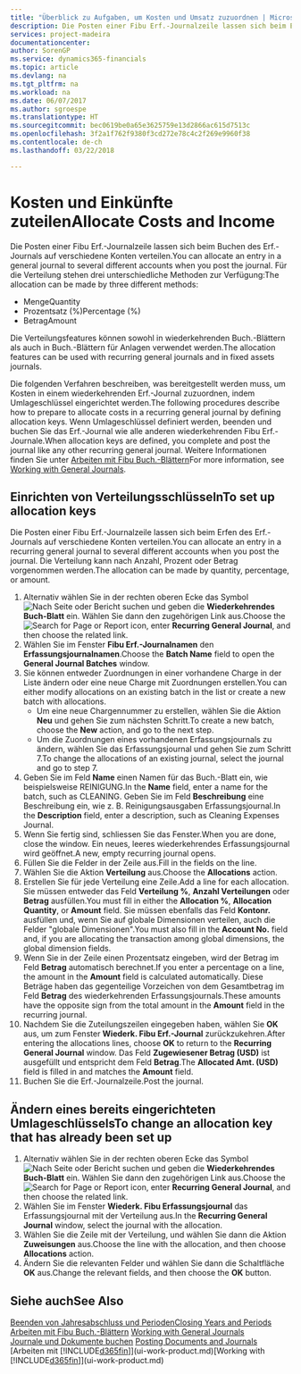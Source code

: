 ```yaml
---
title: "Überblick zu Aufgaben, um Kosten und Umsatz zuzuordnen | Microsoft Docs"
description: Die Posten einer Fibu Erf.-Journalzeile lassen sich beim Erfen des Erf.-Journals auf verschiedene Konten verteilen.
services: project-madeira
documentationcenter: 
author: SorenGP
ms.service: dynamics365-financials
ms.topic: article
ms.devlang: na
ms.tgt_pltfrm: na
ms.workload: na
ms.date: 06/07/2017
ms.author: sgroespe
ms.translationtype: HT
ms.sourcegitcommit: bec0619be0a65e3625759e13d2866ac615d7513c
ms.openlocfilehash: 3f2a1f762f9380f3cd272e78c4c2f269e9960f38
ms.contentlocale: de-ch
ms.lasthandoff: 03/22/2018

---
```

# <a name="allocate-costs-and-income"></a><span data-ttu-id="6bf61-103">Kosten und Einkünfte zuteilen</span><span class="sxs-lookup"><span data-stu-id="6bf61-103">Allocate Costs and Income</span></span>
<span data-ttu-id="6bf61-104">Die Posten einer Fibu Erf.-Journalzeile lassen sich beim Buchen des Erf.-Journals auf verschiedene Konten verteilen.</span><span class="sxs-lookup"><span data-stu-id="6bf61-104">You can allocate an entry in a general journal to several different accounts when you post the journal.</span></span> <span data-ttu-id="6bf61-105">Für die Verteilung stehen drei unterschiedliche Methoden zur Verfügung:</span><span class="sxs-lookup"><span data-stu-id="6bf61-105">The allocation can be made by three different methods:</span></span>

* <span data-ttu-id="6bf61-106">Menge</span><span class="sxs-lookup"><span data-stu-id="6bf61-106">Quantity</span></span>
* <span data-ttu-id="6bf61-107">Prozentsatz (%)</span><span class="sxs-lookup"><span data-stu-id="6bf61-107">Percentage (%)</span></span>
* <span data-ttu-id="6bf61-108">Betrag</span><span class="sxs-lookup"><span data-stu-id="6bf61-108">Amount</span></span>

<span data-ttu-id="6bf61-109">Die Verteilungsfeatures können sowohl in wiederkehrenden Buch.-Blättern als auch in Buch.-Blättern für Anlagen verwendet werden.</span><span class="sxs-lookup"><span data-stu-id="6bf61-109">The allocation features can be used with recurring general journals and in fixed assets journals.</span></span>
<!--You can also distribute the cost or revenue of a line to an intercompany partner when you post a sales or purchase document. When you post the document, a line will be posted in your general journal, and a corresponding line will be created in the intercompany outbox.-->

<span data-ttu-id="6bf61-110">Die folgenden Verfahren beschreiben, was bereitgestellt werden muss, um Kosten in einem wiederkehrenden Erf.-Journal zuzuordnen, indem Umlageschlüssel eingerichtet werden.</span><span class="sxs-lookup"><span data-stu-id="6bf61-110">The following procedures describe how to prepare to allocate costs in a recurring general journal by defining allocation keys.</span></span> <span data-ttu-id="6bf61-111">Wenn Umlageschlüssel definiert werden, beenden und buchen Sie das Erf.-Journal wie alle anderen wiederkehrenden Fibu Erf.-Journale.</span><span class="sxs-lookup"><span data-stu-id="6bf61-111">When allocation keys are defined, you complete and post the journal like any other recurring general journal.</span></span> <span data-ttu-id="6bf61-112">Weitere Informationen finden Sie unter [Arbeiten mit Fibu Buch.-Blättern](ui-work-general-journals.md)</span><span class="sxs-lookup"><span data-stu-id="6bf61-112">For more information, see [Working with General Journals](ui-work-general-journals.md).</span></span>

## <a name="to-set-up-allocation-keys"></a><span data-ttu-id="6bf61-113">Einrichten von Verteilungsschlüsseln</span><span class="sxs-lookup"><span data-stu-id="6bf61-113">To set up allocation keys</span></span>
<span data-ttu-id="6bf61-114">Die Posten einer Fibu Erf.-Journalzeile lassen sich beim Erfen des Erf.-Journals auf verschiedene Konten verteilen.</span><span class="sxs-lookup"><span data-stu-id="6bf61-114">You can allocate an entry in a recurring general journal to several different accounts when you post the journal.</span></span> <span data-ttu-id="6bf61-115">Die Verteilung kann nach Anzahl, Prozent oder Betrag vorgenommen werden.</span><span class="sxs-lookup"><span data-stu-id="6bf61-115">The allocation can be made by quantity, percentage, or amount.</span></span>
1. <span data-ttu-id="6bf61-116">Alternativ wählen Sie in der rechten oberen Ecke das Symbol ![Nach Seite oder Bericht suchen](media/ui-search/search_small.png "Nach Seite oder Bericht suchen") und geben die **Wiederkehrendes Buch-Blatt** ein. Wählen Sie dann den zugehörigen Link aus.</span><span class="sxs-lookup"><span data-stu-id="6bf61-116">Choose the ![Search for Page or Report](media/ui-search/search_small.png "Search for Page or Report icon") icon, enter **Recurring General Journal**, and then choose the related link.</span></span>
2. <span data-ttu-id="6bf61-117">Wählen Sie im Fenster **Fibu Erf.-Journalnamen** den **Erfassungsjournalnamen**.</span><span class="sxs-lookup"><span data-stu-id="6bf61-117">Choose the **Batch Name** field to open the **General Journal Batches** window.</span></span>
3. <span data-ttu-id="6bf61-118">Sie können entweder Zuordnungen in einer vorhandene Charge in der Liste ändern oder eine neue Charge mit Zuordnungen erstellen.</span><span class="sxs-lookup"><span data-stu-id="6bf61-118">You can either modify allocations on an existing batch in the list or create a new batch with allocations.</span></span>
   * <span data-ttu-id="6bf61-119">Um eine neue Chargennummer zu erstellen, wählen Sie die Aktion **Neu** und gehen Sie zum nächsten Schritt.</span><span class="sxs-lookup"><span data-stu-id="6bf61-119">To create a new batch, choose the **New** action, and go to the next step.</span></span>
   * <span data-ttu-id="6bf61-120">Um die Zuordnungen eines vorhandenen Erfassungsjournals zu ändern, wählen Sie das Erfassungsjournal und gehen Sie zum Schritt 7.</span><span class="sxs-lookup"><span data-stu-id="6bf61-120">To change the allocations of an existing journal, select the journal and go to step 7.</span></span>    
4. <span data-ttu-id="6bf61-121">Geben Sie im Feld **Name** einen Namen für das Buch.-Blatt ein, wie beispielsweise REINIGUNG.</span><span class="sxs-lookup"><span data-stu-id="6bf61-121">In the **Name** field, enter a name for the batch, such as CLEANING.</span></span> <span data-ttu-id="6bf61-122">Geben Sie im Feld **Beschreibung** eine Beschreibung ein, wie z. B. Reinigungsausgaben Erfassungsjournal.</span><span class="sxs-lookup"><span data-stu-id="6bf61-122">In the **Description** field, enter a description, such as Cleaning Expenses Journal.</span></span>
5. <span data-ttu-id="6bf61-123">Wenn Sie fertig sind, schliessen Sie das Fenster.</span><span class="sxs-lookup"><span data-stu-id="6bf61-123">When you are done, close the window.</span></span> <span data-ttu-id="6bf61-124">Ein neues, leeres wiederkehrendes Erfassungsjournal wird geöffnet.</span><span class="sxs-lookup"><span data-stu-id="6bf61-124">A new, empty recurring journal opens.</span></span>
6. <span data-ttu-id="6bf61-125">Füllen Sie die Felder in der Zeile aus.</span><span class="sxs-lookup"><span data-stu-id="6bf61-125">Fill in the fields on the line.</span></span>
7. <span data-ttu-id="6bf61-126">Wählen Sie die Aktion **Verteilung** aus.</span><span class="sxs-lookup"><span data-stu-id="6bf61-126">Choose the **Allocations** action.</span></span>
8. <span data-ttu-id="6bf61-127">Erstellen Sie für jede Verteilung eine Zeile.</span><span class="sxs-lookup"><span data-stu-id="6bf61-127">Add a line for each allocation.</span></span> <span data-ttu-id="6bf61-128">Sie müssen entweder das Feld **Verteilung %**, **Anzahl Verteilungen** oder **Betrag** ausfüllen.</span><span class="sxs-lookup"><span data-stu-id="6bf61-128">You must fill in either the **Allocation %**, **Allocation Quantity**, or **Amount** field.</span></span> <span data-ttu-id="6bf61-129">Sie müssen ebenfalls das Feld **Kontonr.** ausfüllen und, wenn Sie auf globale Dimensionen verteilen, auch die Felder "globale Dimensionen".</span><span class="sxs-lookup"><span data-stu-id="6bf61-129">You must also fill in the **Account No.** field and, if you are allocating the transaction among global dimensions, the global dimension fields.</span></span>
9. <span data-ttu-id="6bf61-130">Wenn Sie in der Zeile einen Prozentsatz eingeben, wird der Betrag im Feld **Betrag** automatisch berechnet.</span><span class="sxs-lookup"><span data-stu-id="6bf61-130">If you enter a percentage on a line, the amount in the **Amount** field is calculated automatically.</span></span> <span data-ttu-id="6bf61-131">Diese Beträge haben das gegenteilige Vorzeichen von dem Gesamtbetrag im Feld **Betrag** des wiederkehrenden Erfassungsjournals.</span><span class="sxs-lookup"><span data-stu-id="6bf61-131">These amounts have the opposite sign from the total amount in the **Amount** field in the recurring journal.</span></span>
10. <span data-ttu-id="6bf61-132">Nachdem Sie die Zuteilungszeilen eingegeben haben, wählen Sie **OK** aus, um zum Fenster **Wiederk. Fibu Erf.-Journal** zurückzukehren.</span><span class="sxs-lookup"><span data-stu-id="6bf61-132">After entering the allocations lines, choose **OK** to return to the **Recurring General Journal** window.</span></span> <span data-ttu-id="6bf61-133">Das Feld **Zugewiesener Betrag (USD)** ist ausgefüllt und entspricht dem Feld **Betrag**.</span><span class="sxs-lookup"><span data-stu-id="6bf61-133">The **Allocated Amt. (USD)** field is filled in and matches the **Amount** field.</span></span>
11. <span data-ttu-id="6bf61-134">Buchen Sie die Erf.-Journalzeile.</span><span class="sxs-lookup"><span data-stu-id="6bf61-134">Post the journal.</span></span>

## <a name="to-change-an-allocation-key-that-has-already-been-set-up"></a><span data-ttu-id="6bf61-135">Ändern eines bereits eingerichteten Umlageschlüssels</span><span class="sxs-lookup"><span data-stu-id="6bf61-135">To change an allocation key that has already been set up</span></span>
1. <span data-ttu-id="6bf61-136">Alternativ wählen Sie in der rechten oberen Ecke das Symbol ![Nach Seite oder Bericht suchen](media/ui-search/search_small.png "Nach Seite oder Bericht suchen") und geben die **Wiederkehrendes Buch-Blatt** ein. Wählen Sie dann den zugehörigen Link aus.</span><span class="sxs-lookup"><span data-stu-id="6bf61-136">Choose the ![Search for Page or Report](media/ui-search/search_small.png "Search for Page or Report icon") icon, enter **Recurring General Journal**, and then choose the related link.</span></span>
2. <span data-ttu-id="6bf61-137">Wählen Sie im Fenster **Wiederk. Fibu Erfassungsjournal** das Erfassungsjournal mit der Verteilung aus.</span><span class="sxs-lookup"><span data-stu-id="6bf61-137">In the **Recurring General Journal** window, select the journal with the allocation.</span></span>
3. <span data-ttu-id="6bf61-138">Wählen Sie die Zeile mit der Verteilung, und wählen Sie dann die Aktion **Zuweisungen** aus.</span><span class="sxs-lookup"><span data-stu-id="6bf61-138">Choose the line with the allocation, and then choose **Allocations** action.</span></span>
4. <span data-ttu-id="6bf61-139">Ändern Sie die relevanten Felder und wählen Sie dann die Schaltfläche **OK** aus.</span><span class="sxs-lookup"><span data-stu-id="6bf61-139">Change the relevant fields, and then choose the **OK** button.</span></span>

## <a name="see-also"></a><span data-ttu-id="6bf61-140">Siehe auch</span><span class="sxs-lookup"><span data-stu-id="6bf61-140">See Also</span></span>
[<span data-ttu-id="6bf61-141">Beenden von Jahresabschluss und Perioden</span><span class="sxs-lookup"><span data-stu-id="6bf61-141">Closing Years and Periods</span></span>](year-close-years-periods.md)  
<span data-ttu-id="6bf61-142">[Arbeiten mit Fibu Buch.-Blättern](ui-work-general-journals.md)  </span><span class="sxs-lookup"><span data-stu-id="6bf61-142">[Working with General Journals](ui-work-general-journals.md)  </span></span>  
<span data-ttu-id="6bf61-143">[Journale und Dokumente buchen](ui-post-documents-journals.md)  </span><span class="sxs-lookup"><span data-stu-id="6bf61-143">[Posting Documents and Journals](ui-post-documents-journals.md)  </span></span>  
<span data-ttu-id="6bf61-144">[Arbeiten mit [!INCLUDE[d365fin](includes/d365fin_md.md)]](ui-work-product.md)</span><span class="sxs-lookup"><span data-stu-id="6bf61-144">[Working with [!INCLUDE[d365fin](includes/d365fin_md.md)]](ui-work-product.md)</span></span>

